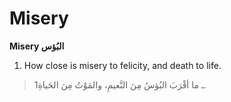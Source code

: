 Misery
======

**Misery البُؤس**

1. How close is misery to felicity, and death to life.

> 1ـ ما أقْرَبَ البُؤسُ مِنَ النَّعيمِ، والمَوْتُ مِنَ الحَياةِ.



